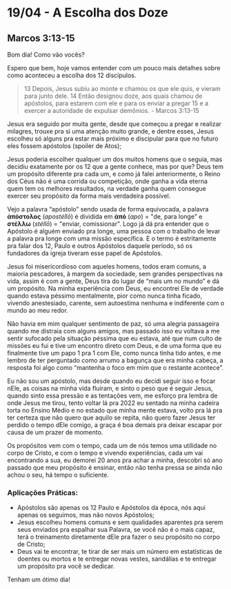 # 19/04 - A Escolha dos Doze

## Marcos 3:13-15

Bom dia! Como vão vocês? 

Espero que bem, hoje vamos entender com um pouco mais detalhes sobre como aconteceu a escolha dos 12 discípulos.

> 13 Depois, Jesus subiu ao monte e chamou os que ele quis, e vieram para junto dele. 14 Então designou doze, aos quais chamou de apóstolos, para estarem com ele e para os enviar a pregar 15 e a exercer a autoridade de expulsar demônios. - Marcos 3:13-15
> 

Jesus era seguido por muita gente, desde que começou a pregar e realizar milagres, trouxe pra si uma atenção muito grande, e dentre esses, Jesus escolheu só alguns pra estar mais próximo e discipular para que no futuro eles fossem apóstolos (spoiler de Atos);

Jesus poderia escolher qualquer um dos muitos homens que o seguia, mas decidiu exatamente por os 12 que a gente conhece, mas por que? Deus tem um propósito diferente pra cada um, e como já falei anteriormente, o Reino dos Céus não é uma corrida ou competição, onde ganha a vida eterna quem tem os melhores resultados, na verdade ganha quem consegue exercer seu propósito da forma mais verdadeira possível.

Vejo a palavra “apóstolo” sendo usada de forma equivocada, a palavra **ἀπόστολος** (*apostéllō*) é dividida em **ἀπό** (*apo*) = "de, para longe" e **στέλλω** (*stéllō*) = "enviar, comissionar". Logo já dá pra entender que o Apóstolo é alguém enviado pra longe, uma pessoa com o trabalho de levar a palavra pra longe com uma missão específica. E o termo é estritamente pra falar dos 12, Paulo e outros Apóstolos daquele período, só os fundadores da igreja tiveram esse papel de Apóstolos.

Jesus foi misericordioso com aqueles homens, todos eram comuns, a maioria pescadores, à margem da sociedade, sem grandes perspectivas na vida, assim é com a gente, Deus tira do lugar de “mais um no mundo” e dá um propósito. Na minha experiência com Deus, eu encontrei Ele de verdade quando estava péssimo mentalmente, pior como nunca tinha ficado, vivendo anestesiado, carente, sem autoestima nenhuma e indiferente com o mundo ao meu redor. 

Não havia em mim qualquer sentimento de paz, só uma alegria passageira quando me distraia com alguns amigos, mas passado isso eu voltava a me sentir sufocado pela situação péssima que eu estava, até que num culto de missões eu fui e tive um encontro direto com Deus, e de uma forma que eu finalmente tive um papo 1 pra 1 com Ele, como nunca tinha tido antes, e me lembro de ter perguntado como arrumo a bagunça que era minha cabeça, a resposta foi algo como “mantenha o foco em mim que o restante acontece”.

Eu não sou um apóstolo, mas desde quando eu decidi seguir isso e focar nEle, as coisas na minha vida fluíram, e sinto o peso que é seguir Jesus, quando sinto essa pressão e as tentações vem, me esforço pra lembra de onde Jesus me tirou, tento voltar lá pra 2022 eu sentado na minha cadeira torta no Ensino Médio e no estado que minha mente estava, volto pra lá pra ter certeza que não quero que aquilo se repita, não quero fazer Jesus ter perdido o tempo dEle comigo, a graça é boa demais pra deixar escapar por causa de um prazer de momento.

Os propósitos vem com o tempo, cada um de nós temos uma utilidade no corpo de Cristo, e com o tempo e vivendo experiências, cada um vai encontrando a sua, eu demorei 20 anos pra achar a minha, descobri só ano passado que meu propósito é ensinar, então não tenha pressa se ainda não achou o seu, há tempo o suficiente.

### Aplicações Práticas:

- Apóstolos são apenas os 12 Paulo e Apóstolos da época, nós aqui apenas os seguimos, mas não novos Apóstolos;
- Jesus escolheu homens comuns e sem qualidades aparentes pra serem seus enviados pra espalhar sua Palavra, se você não é o mais capaz, terá o treinamento diretamente dEle pra fazer o seu propósito no corpo de Cristo;
- Deus vai te encontrar, te tirar de ser mais um número em estatísticas de doentes ou mortos e te entregar novas vestes, sandálias e te entregar um propósito pra você se dedicar.

Tenham um ótimo dia!